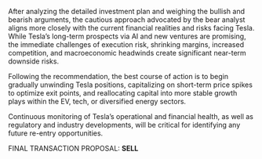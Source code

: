 After analyzing the detailed investment plan and weighing the bullish and bearish arguments, the cautious approach advocated by the bear analyst aligns more closely with the current financial realities and risks facing Tesla. While Tesla’s long-term prospects via AI and new ventures are promising, the immediate challenges of execution risk, shrinking margins, increased competition, and macroeconomic headwinds create significant near-term downside risks.

Following the recommendation, the best course of action is to begin gradually unwinding Tesla positions, capitalizing on short-term price spikes to optimize exit points, and reallocating capital into more stable growth plays within the EV, tech, or diversified energy sectors.

Continuous monitoring of Tesla’s operational and financial health, as well as regulatory and industry developments, will be critical for identifying any future re-entry opportunities.

FINAL TRANSACTION PROPOSAL: **SELL**